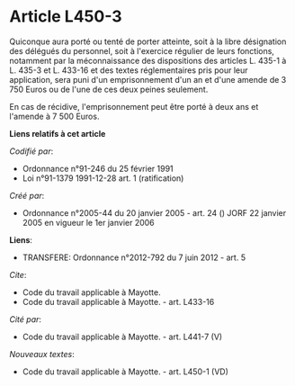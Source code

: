 # Article L450-3

Quiconque aura porté ou tenté de porter atteinte, soit à la libre désignation des délégués du personnel, soit à l'exercice
régulier de leurs fonctions, notamment par la méconnaissance des dispositions des articles L. 435-1 à L. 435-3 et L. 433-16
et des textes réglementaires pris pour leur application, sera puni d'un emprisonnement d'un an et d'une amende de 3 750 Euros
ou de l'une de ces deux peines seulement.

En cas de récidive, l'emprisonnement peut être porté à deux ans et l'amende à 7 500 Euros.

**Liens relatifs à cet article**

_Codifié par_:

  - Ordonnance n°91-246 du 25 février 1991
  - Loi n°91-1379 1991-12-28 art. 1 (ratification)

_Créé par_:

  - Ordonnance n°2005-44 du 20 janvier 2005 - art. 24 () JORF 22 janvier 2005 en vigueur le 1er janvier 2006

**Liens**:

  - TRANSFERE: Ordonnance n°2012-792 du 7 juin 2012 - art. 5

_Cite_:

  - Code du travail applicable à Mayotte.
  - Code du travail applicable à Mayotte. - art. L433-16

_Cité par_:

  - Code du travail applicable à Mayotte. - art. L441-7 (V)

_Nouveaux textes_:

  - Code du travail applicable à Mayotte. - art. L450-1 (VD)
